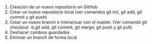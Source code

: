1. Creación de un nuevo repositorio en GitHub
2. Crear un nuevo repositorio local (ver comandos git init, git add, git commit y git push)
3. Crear un nuevo branch e interactuar con el master. (Ver comando git checkout -b,git add, git commit, git merge, git push y git pull)
4. Deshacer cambios guardados
5. Eliminar un branch de forma local
